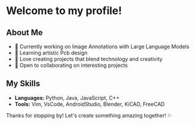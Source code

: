 # Welcome to my profile!

## About Me
- 🚀 Currently working on Image Annotations with Large Language Models
- 🌱 Learning artistic Pcb design
- 🎨 Love creating projects that blend technology and creativity
- 🤝 Open to collaborating on interesting projects

## My Skills
- **Languages:** Python, Java, JavaScript, C++
- **Tools:** Vim, VsCode, AndroidStudio, Blender, KiCAD, FreeCAD

Thanks for stopping by! Let's create something amazing together! ✨
